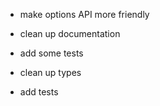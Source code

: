- make options API more friendly
- clean up documentation
- add some tests
- clean up types

- add tests
